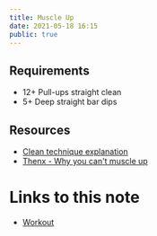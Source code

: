 ```yaml
---
title: Muscle Up
date: 2021-05-18 16:15
public: true
---
```


## Requirements

- 12+ Pull-ups straight clean
- 5+  Deep straight bar dips


## Resources

- [Clean technique explanation](https://www.youtube.com/watch?v=89v8LYbgg5M)
- [Thenx - Why you can't muscle up](https://www.youtube.com/watch?v=IGk_bRJB5Mg&t=23s)

# Links to this note

- [Workout](20210512-114753.md)
